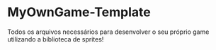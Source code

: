 # MyOwnGame-Template
Todos os arquivos necessários para desenvolver o seu próprio game utilizando a biblioteca de sprites!

